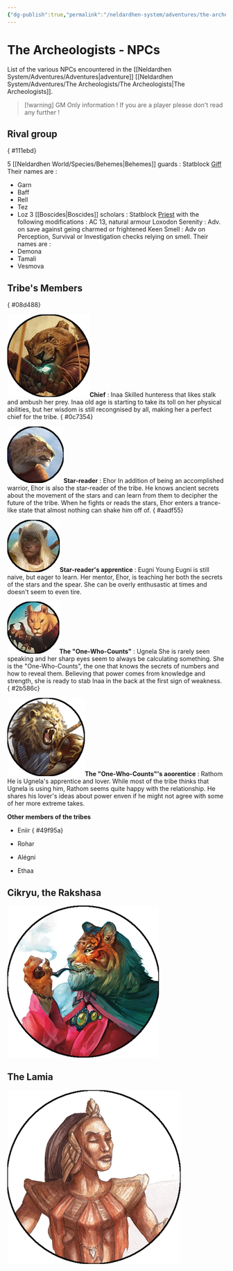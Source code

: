 ```yaml
---
{"dg-publish":true,"permalink":"/neldardhen-system/adventures/the-archeologists/the-archeologists-np-cs/"}
---
```


# The Archeologists - NPCs
List of the various NPCs encountered in the [[Neldardhen System/Adventures/Adventures\|adventure]] [[Neldardhen System/Adventures/The Archeologists/The Archeologists\|The Archeologists]].

> [!warning] GM Only information !
> If you are a player please don't read any further !

## Rival group
{ #111ebd}


5 [[Neldardhen World/Species/Behemes\|Behemes]] guards : Statblock [Giff](https://2014.5e.tools/bestiary.html#giff_mpmm) 
Their names are :
- Garn
- Baff
- Rell
- Tez
- Loz
3 [[Boscides\|Boscides]] scholars : Statblock [Priest](https://2014.5e.tools/bestiary.html#priest_mm) with the following modifications :
AC 13, natural armour
Loxodon Serenity : Adv. on save against geing charmed or frightened
Keen Smell : Adv on Perception, Survival or Investigation checks relying on smell.
Their names are :
- Demona
- Tamali
- Vesmova

## Tribe's Members
{ #08d488}


![Inaa-token.png|70](/img/user/Images/NPCs/Inaa-token.png)**Chief** : Inaa
Skilled hunteress that likes stalk and ambush her prey. Inaa old age is starting to take its toll on her physical abilities, but her wisdom is still recongnised by all, making her a perfect chief for the tribe.
{ #0c7354}


![Ehor-token.png|70](/img/user/Images/NPCs/Ehor-token.png)**Star-reader** : Ehor
In addition of being an accomplished warrior, Ehor is also the star-reader of the tribe. He knows ancient secrets about the movement of the stars and can learn from them to decipher the future of the tribe.
When he fights or reads the stars, Ehor enters a trance-like state that almost nothing can shake him off of.
{ #aadf55}


![Eugni-token.png|70](/img/user/Images/NPCs/Eugni-token.png)**Star-reader's apprentice** : Eugni
Young Eugni is still naive, but eager to learn. Her mentor, Ehor, is teaching her both the secrets of the stars and the spear. She can be overly enthusastic at times and doesn't seem to even tire.

![Ugnela-token.png|70](/img/user/Images/NPCs/Ugnela-token.png)**The "One-Who-Counts"** : Ugnela
She is rarely seen speaking and her sharp eyes seem to always be calculating something. She is the "One-Who-Counts", the one that knows the secrets of numbers and how to reveal them. Believing that power comes from knowledge and strength, she is ready to stab Inaa in the back at the first sign of weakness.
{ #2b586c}


![Rathom-token.png|70](/img/user/Images/NPCs/Rathom-token.png)**The "One-Who-Counts"'s aoorentice** : Rathom
He is Ugnela's apprentice and lover. While most of the tribe thinks that Ugnela is using him, Rathom seems quite happy with the relationship. He shares his lover's ideas about power enven if he might not agree with some of her more extreme takes.

**Other members of the tribes**
- Eniir
{ #49f95a}

- Rohar
- Alégni
- Ethaa


## Cikryu, the Rakshasa

![Rakshasa-token.png|100](/img/user/Images/NPCs/Rakshasa-token.png)

## The Lamia 

![Lamia-token.png|100](/img/user/Images/NPCs/Lamia-token.png)